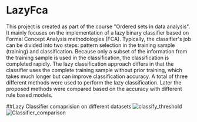 ﻿# LazyFca

This project is created as part of the course "Ordered sets in data analysis". It mainly focuses on the implementation of a lazy binary classifier based on Formal Concept Analysis methodologies (FCA). Typically, the classifier's job can be divided into two steps: pattern selection in the training sample (training) and classification. Because only a subset of the information from the training sample is used in the classification, the classification is completed rapidly. The lazy classification approach differs in that the classifier uses the complete training sample without prior training, which takes much longer but can improve classification accuracy. A total of three different methods were used to perform the lazy classification. Later the proposed methods were compared based on the accuracy with different rule based models.

##Lazy Classifier comaprision on different datasets
![classify_threshold](https://user-images.githubusercontent.com/43438702/207222611-db0f88a3-ed18-4efe-8a1d-31a72db8bcfe.png)
![Classifier_comparison](https://user-images.githubusercontent.com/43438702/207222629-82c5b060-c73e-48f4-a794-efd00241a34a.png)
